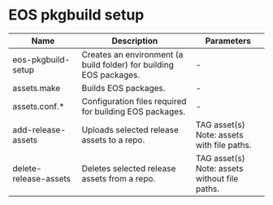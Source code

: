 # EOS pkgbuild setup
Name | Description | Parameters
---- | ------- | ------
eos-pkgbuild-setup | Creates an environment (a build folder) for building EOS packages. | -
assets.make | Builds EOS packages. | -
assets.conf.* | Configuration files required for building EOS packages. | -
add-release-assets | Uploads selected release assets to a repo. | TAG asset(s)<br>Note: assets with file paths.
delete-release-assets | Deletes selected release assets from a repo. | TAG asset(s)<br>Note: assets without file paths.
